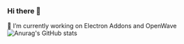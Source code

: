 ### Hi there 👋
🔭 I’m currently working on Electron Addons and OpenWave <br>
![Anurag's GitHub stats](https://github-readme-stats.vercel.app/api?username=OskiBoski483&show_icons=true&theme=cobalt)
<!--
**OskiBoski483/OskiBoski483** is a ✨ _special_ ✨ repository because its `README.md` (this file) appears on your GitHub profile.

Here are some ideas to get you started:

- 🔭 I’m currently working on ...
- 🌱 I’m currently learning ...
- 👯 I’m looking to collaborate on ...
- 🤔 I’m looking for help with ...
- 💬 Ask me about ...
- 📫 How to reach me: ...
- 😄 Pronouns: ...
- ⚡ Fun fact: ...
-->
